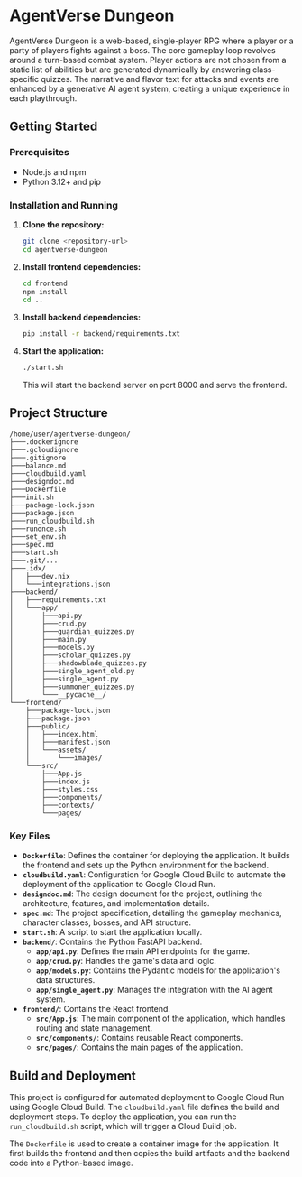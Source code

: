 # AgentVerse Dungeon

AgentVerse Dungeon is a web-based, single-player RPG where a player or a party of players fights against a boss. The core gameplay loop revolves around a turn-based combat system. Player actions are not chosen from a static list of abilities but are generated dynamically by answering class-specific quizzes. The narrative and flavor text for attacks and events are enhanced by a generative AI agent system, creating a unique experience in each playthrough.

## Getting Started

### Prerequisites

- Node.js and npm
- Python 3.12+ and pip

### Installation and Running

1.  **Clone the repository:**
    ```bash
    git clone <repository-url>
    cd agentverse-dungeon
    ```

2.  **Install frontend dependencies:**
    ```bash
    cd frontend
    npm install
    cd ..
    ```

3.  **Install backend dependencies:**
    ```bash
    pip install -r backend/requirements.txt
    ```

4.  **Start the application:**
    ```bash
    ./start.sh
    ```
    This will start the backend server on port 8000 and serve the frontend.

## Project Structure

```
/home/user/agentverse-dungeon/
├───.dockerignore
├───.gcloudignore
├───.gitignore
├───balance.md
├───cloudbuild.yaml
├───designdoc.md
├───Dockerfile
├───init.sh
├───package-lock.json
├───package.json
├───run_cloudbuild.sh
├───runonce.sh
├───set_env.sh
├───spec.md
├───start.sh
├───.git/...
├───.idx/
│   ├───dev.nix
│   └───integrations.json
├───backend/
│   ├───requirements.txt
│   └───app/
│       ├───api.py
│       ├───crud.py
│       ├───guardian_quizzes.py
│       ├───main.py
│       ├───models.py
│       ├───scholar_quizzes.py
│       ├───shadowblade_quizzes.py
│       ├───single_agent_old.py
│       ├───single_agent.py
│       ├───summoner_quizzes.py
│       └───__pycache__/
└───frontend/
    ├───package-lock.json
    ├───package.json
    ├───public/
    │   ├───index.html
    │   ├───manifest.json
    │   └───assets/
    │       └───images/
    └───src/
        ├───App.js
        ├───index.js
        ├───styles.css
        ├───components/
        ├───contexts/
        └───pages/
```

### Key Files

-   **`Dockerfile`**: Defines the container for deploying the application. It builds the frontend and sets up the Python environment for the backend.
-   **`cloudbuild.yaml`**: Configuration for Google Cloud Build to automate the deployment of the application to Google Cloud Run.
-   **`designdoc.md`**: The design document for the project, outlining the architecture, features, and implementation details.
-   **`spec.md`**: The project specification, detailing the gameplay mechanics, character classes, bosses, and API structure.
-   **`start.sh`**: A script to start the application locally.
-   **`backend/`**: Contains the Python FastAPI backend.
    -   **`app/api.py`**: Defines the main API endpoints for the game.
    -   **`app/crud.py`**: Handles the game's data and logic.
    -   **`app/models.py`**: Contains the Pydantic models for the application's data structures.
    -   **`app/single_agent.py`**: Manages the integration with the AI agent system.
-   **`frontend/`**: Contains the React frontend.
    -   **`src/App.js`**: The main component of the application, which handles routing and state management.
    -   **`src/components/`**: Contains reusable React components.
    -   **`src/pages/`**: Contains the main pages of the application.

## Build and Deployment

This project is configured for automated deployment to Google Cloud Run using Google Cloud Build. The `cloudbuild.yaml` file defines the build and deployment steps. To deploy the application, you can run the `run_cloudbuild.sh` script, which will trigger a Cloud Build job.

The `Dockerfile` is used to create a container image for the application. It first builds the frontend and then copies the build artifacts and the backend code into a Python-based image.
